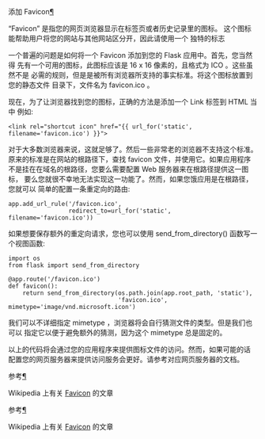 
<span id="favicon" ></span>
添加 Favicon[¶](#favicon)

“Favicon” 是指您的网页浏览器显示在标签页或者历史记录里的图标。
这个图标能帮助用户将您的网站与其他网站区分开，因此请使用一个
独特的标志


一个普遍的问题是如何将一个 Favicon 添加到您的 Flask 应用中。首先，您当然得
先有一个可用的图标，此图标应该是 16 x 16 像素的，且格式为 ICO 。这些虽然不是
必需的规则，但是是被所有浏览器所支持的事实标准。将这个图标放置到您的静态文件
目录下，文件名为 favicon.ico 。


现在，为了让浏览器找到您的图标，正确的方法是添加一个 Link 标签到 HTML 当中
例如:




```
<link rel="shortcut icon" href="{{ url_for('static', filename='favicon.ico') }}">

```






对于大多数浏览器来说，这就足够了。然后一些非常老的浏览器不支持这个标准。
原来的标准是在网站的根路径下，查找 favicon 文件，并使用它。如果应用程序
不是挂在在域名的根路径，您要么需要配置 Web 服务器来在根路径提供这一图标，
要么您就很不幸地无法实现这一功能了。然而，如果您饿应用是在根路径，您就可以
简单的配置一条重定向的路由:




```
app.add_url_rule('/favicon.ico',
                 redirect_to=url_for('static', filename='favicon.ico'))

```






如果想要保存额外的重定向请求，您也可以使用 send_from_directory()
函数写一个视图函数:




```
import os
from flask import send_from_directory

@app.route('/favicon.ico')
def favicon():
    return send_from_directory(os.path.join(app.root_path, 'static'),
                               'favicon.ico', mimetype='image/vnd.microsoft.icon')

```






我们可以不详细指定 mimetype ，浏览器将会自行猜测文件的类型。但是我们也可以
指定它以便于避免额外的猜测，因为这个 mimetype 总是固定的。


以上的代码将会通过您的应用程序来提供图标文件的访问。然而，如果可能的话
配置您的网页服务器来提供访问服务会更好。请参考对应网页服务器的文档。


<span id="id1" ></span>
参考[¶](#id1)


Wikipedia 上有关 [Favicon](http://en.wikipedia.org/wiki/Favicon) 的文章








<span id="id1" ></span>
参考[¶](#id1)


Wikipedia 上有关 [Favicon](http://en.wikipedia.org/wiki/Favicon) 的文章





